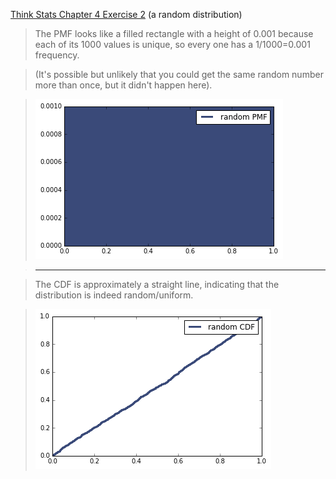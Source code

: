 [Think Stats Chapter 4 Exercise 2](http://greenteapress.com/thinkstats2/html/thinkstats2005.html#toc41) (a random distribution)

> The PMF looks like a filled rectangle with a height of 0.001 because each of its 1000 values is unique, so every one has a 1/1000=0.001 frequency.

> (It's possible but unlikely that you could get the same random number more than once, but it didn't happen here).

> ![random PMF](q3_rand_pmf.png)

> ***

> The CDF is approximately a straight line, indicating that the distribution is indeed random/uniform.

> ![random CDF](q3_rand_cdf.png)

